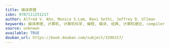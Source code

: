 ```yaml
---
title: 编译原理
isbn: 9787111251217
author: Alfred V. Aho, Monica S.Lam, Ravi Sethi, Jeffrey D. Ullman
keywords: 编译原理, 计算机, 计算机科学, 编程, 编译, 经典, 计算机理论, compiler
source: unknown
available: TRUE
douban_url: https://book.douban.com/subject/3296317/
---
```

